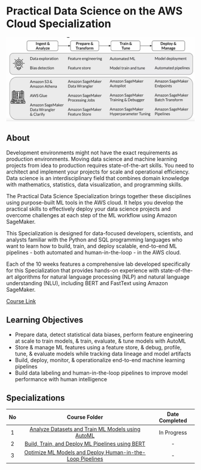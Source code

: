 # Practical Data Science on the AWS Cloud Specialization

![chart](ml-workflow.png)

## About

Development environments might not have the exact requirements as production environments. Moving data science and machine learning projects from idea to production requires state-of-the-art skills. You need to architect and implement your projects for scale and operational efficiency. Data science is an interdisciplinary field that combines domain knowledge with mathematics, statistics, data visualization, and programming skills.

The Practical Data Science Specialization brings together these disciplines using purpose-built ML tools in the AWS cloud. It helps you develop the practical skills to effectively deploy your data science projects and overcome challenges at each step of the ML workflow using Amazon SageMaker.

This Specialization is designed for data-focused developers, scientists, and analysts familiar with the Python and SQL programming languages who want to learn how to build, train, and deploy scalable, end-to-end ML pipelines - both automated and human-in-the-loop - in the AWS cloud.

Each of the 10 weeks features a comprehensive lab developed specifically for this Specialization that provides hands-on experience with state-of-the-art algorithms for natural language processing (NLP) and natural language understanding (NLU), including BERT and FastText using Amazon SageMaker.

[Course Link](https://www.coursera.org/specializations/practical-data-science)

## Learning Objectives

- Prepare data, detect statistical data biases, perform feature engineering at scale to train models, & train, evaluate, & tune models with AutoML
- Store & manage ML features using a feature store, & debug, profile, tune, & evaluate models while tracking data lineage and model artifacts
- Build, deploy, monitor, & operationalize end-to-end machine learning pipelines
- Build data labeling and human-in-the-loop pipelines to improve model performance with human intelligence

## Specializations

| No  |                          Course Folder                          | Date Completed |
| :-: | :-------------------------------------------------------------: | :------------: |
|  1  | [Analyze Datasets and Train ML Models using AutoML](c1_auto_ml) |  In Progress   |
|  2  |      [Build, Train, and Deploy ML Pipelines using BERT](#)      |       -        |
|  3  | [Optimize ML Models and Deploy Human-in-the-Loop Pipelines](#)  |       -        |
